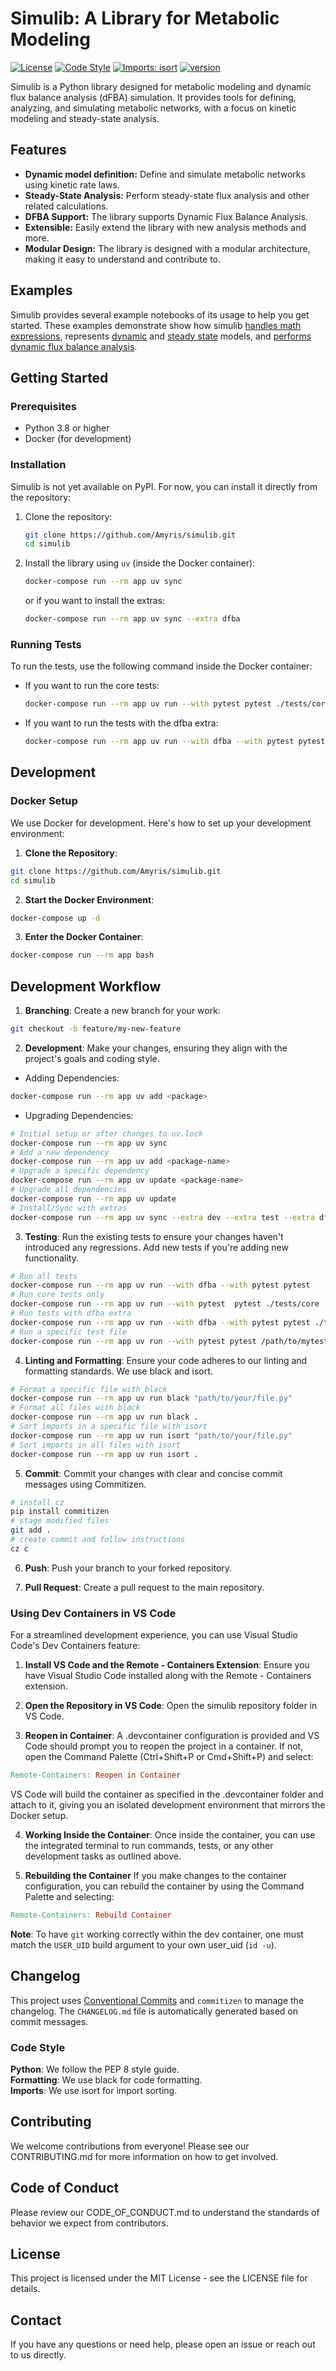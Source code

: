 # Simulib: A Library for Metabolic Modeling

[![License](https://img.shields.io/badge/License-Apache%202.0-blue.svg)](LICENSE)
[![Code Style](https://img.shields.io/badge/code%20style-black-000000.svg)](https://github.com/psf/black)
[![Imports: isort](https://img.shields.io/badge/%20imports-isort-%231674b1?style=flat&labelColor=ef8336)](https://pycqa.github.io/isort/)
[![version](https://img.shields.io/badge/dynamic/toml?url=https://raw.githubusercontent.com/Amyris/simulib/main/pyproject.toml&query=project.version&label=version)](https://github.com/Amyris/simulib)

Simulib is a Python library designed for metabolic modeling and dynamic flux balance analysis (dFBA) simulation. It provides tools for defining, analyzing, and simulating metabolic networks, with a focus on kinetic modeling and steady-state analysis.

## Features

*   **Dynamic model definition:** Define and simulate metabolic networks using kinetic rate laws.
*   **Steady-State Analysis:** Perform steady-state flux analysis and other related calculations.
*   **DFBA Support:** The library supports Dynamic Flux Balance Analysis.
*   **Extensible:** Easily extend the library with new analysis methods and more.
*   **Modular Design:** The library is designed with a modular architecture, making it easy to understand and contribute to.

## Examples
Simulib provides several example notebooks of its usage to help you get started. These examples demonstrate show how simulib [handles math expressions](resources/examples/handling_math_expressions.ipynb), represents [dynamic](resources/examples/representing_dynamic_models.ipynb) and [steady state](resources/examples/representing_stoichiometry_models.ipynb) models, and [performs dynamic flux balance analysis](resources/examples/running_dfba.ipynb).


## Getting Started

### Prerequisites

*   Python 3.8 or higher
*   Docker (for development)

### Installation

Simulib is not yet available on PyPI. For now, you can install it directly from the repository:

1.  Clone the repository:

    ```bash
    git clone https://github.com/Amyris/simulib.git
    cd simulib
    ```

2.  Install the library using `uv` (inside the Docker container):

    ```bash
    docker-compose run --rm app uv sync
    ```
    or if you want to install the extras:
    ```bash
    docker-compose run --rm app uv sync --extra dfba
    ```

### Running Tests

To run the tests, use the following command inside the Docker container:

- If you want to run the core tests:
  ```bash
  docker-compose run --rm app uv run --with pytest pytest ./tests/core
  ```
- If you want to run the tests with the dfba extra:
  ```bash
  docker-compose run --rm app uv run --with dfba --with pytest pytest ./tests
  ```

## Development
### Docker Setup
We use Docker for development. Here's how to set up your development environment:

1. **Clone the Repository**:

```bash
git clone https://github.com/Amyris/simulib.git
cd simulib
```
2. **Start the Docker Environment**:

```bash
docker-compose up -d
```
3. **Enter the Docker Container**:

```bash
docker-compose run --rm app bash
```
## Development Workflow
1. **Branching**: Create a new branch for your work:

```bash
git checkout -b feature/my-new-feature
```
2. **Development**: Make your changes, ensuring they align with the project's goals and coding style.

 - Adding Dependencies:

```bash
docker-compose run --rm app uv add <package>
```
 - Upgrading Dependencies:

```bash
# Initial setup or after changes to uv.lock
docker-compose run --rm app uv sync
# Add a new dependency
docker-compose run --rm app uv add <package-name>
# Upgrade a specific dependency
docker-compose run --rm app uv update <package-name>
# Upgrade all dependencies
docker-compose run --rm app uv update
# Install/Sync with extras
docker-compose run --rm app uv sync --extra dev --extra test --extra dfba
```

3. **Testing**: Run the existing tests to ensure your changes haven't introduced any regressions. Add new tests if you're adding new functionality.

```bash
# Run all tests
docker-compose run --rm app uv run --with dfba --with pytest pytest
# Run core tests only
docker-compose run --rm app uv run --with pytest  pytest ./tests/core
# Run tests with dfba extra
docker-compose run --rm app uv run --with dfba --with pytest pytest ./tests/extras/extra_dfba
# Run a specific test file
docker-compose run --rm app uv run --with pytest pytest /path/to/mytest.py
```
4. **Linting and Formatting**: Ensure your code adheres to our linting and formatting standards. We use black and isort.

```bash
# Format a specific file with black
docker-compose run --rm app uv run black "path/to/your/file.py"
# Format all files with black
docker-compose run --rm app uv run black .
# Sort imports in a specific file with isort
docker-compose run --rm app uv run isort "path/to/your/file.py"
# Sort imports in all files with isort
docker-compose run --rm app uv run isort .
```

5. **Commit**: Commit your changes with clear and concise commit messages using Commitizen.
```bash
# install cz
pip install commitizen
# stage modified files
git add .
# create commit and follow instructions
cz c
```

6. **Push**: Push your branch to your forked repository.

7. **Pull Request**: Create a pull request to the main repository.

### Using Dev Containers in VS Code

For a streamlined development experience, you can use Visual Studio Code's Dev Containers feature:

1. **Install VS Code and the Remote - Containers Extension**: Ensure you have Visual Studio Code installed along with the Remote - Containers extension.

2. **Open the Repository in VS Code**: Open the simulib repository folder in VS Code.

3. **Reopen in Container**: A .devcontainer configuration is provided and VS Code should prompt you to reopen the project in a container. If not, open the Command Palette (Ctrl+Shift+P or Cmd+Shift+P) and select:

```makefile
Remote-Containers: Reopen in Container
```
VS Code will build the container as specified in the .devcontainer folder and attach to it, giving you an isolated development environment that mirrors the Docker setup.

4. **Working Inside the Container**: Once inside the container, you can use the integrated terminal to run commands, tests, or any other development tasks as outlined above.

5. **Rebuilding the Container**
If you make changes to the container configuration, you can rebuild the container by using the Command Palette and selecting:

```makefile
Remote-Containers: Rebuild Container
```

**Note**: To have `git` working correctly within the dev container, one must match the `USER_UID` build argument to your own user_uid (`id -u`).

## Changelog

This project uses [Conventional Commits](https://www.conventionalcommits.org/en/v1.0.0/) and `commitizen` to manage the changelog. The `CHANGELOG.md` file is automatically generated based on commit messages.

### Code Style
**Python**: We follow the PEP 8 style guide.  
**Formatting**: We use black for code formatting.  
**Imports**: We use isort for import sorting.

## Contributing
We welcome contributions from everyone! Please see our CONTRIBUTING.md for more information on how to get involved.

## Code of Conduct
Please review our CODE_OF_CONDUCT.md to understand the standards of behavior we expect from contributors.

## License
This project is licensed under the MIT License - see the LICENSE file for details.

## Contact
If you have any questions or need help, please open an issue or reach out to us directly.